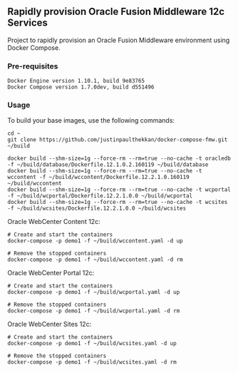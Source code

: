 ## Rapidly provision Oracle Fusion Middleware 12c Services
Project to rapidly provision an Oracle Fusion Middleware environment using Docker Compose.

### Pre-requisites
```
Docker Engine version 1.10.1, build 9e83765
Docker Compose version 1.7.0dev, build d551496
```

### Usage
To build your base images, use the following commands:
```
cd ~
git clone https://github.com/justinpaulthekkan/docker-compose-fmw.git ~/build

docker build --shm-size=1g --force-rm --rm=true --no-cache -t oracledb -f ~/build/database/Dockerfile.12.1.0.2.160119 ~/build/database
docker build --shm-size=1g --force-rm --rm=true --no-cache -t wccontent -f ~/build/wccontent/Dockerfile.12.2.1.0.160119 ~/build/wccontent
docker build --shm-size=1g --force-rm --rm=true --no-cache -t wcportal -f ~/build/wcportal/Dockerfile.12.2.1.0.0 ~/build/wcportal
docker build --shm-size=1g --force-rm --rm=true --no-cache -t wcsites -f ~/build/wcsites/Dockerfile.12.2.1.0.0 ~/build/wcsites
```

Oracle WebCenter Content 12c:
```
# Create and start the containers
docker-compose -p demo1 -f ~/build/wccontent.yaml -d up

# Remove the stopped containers
docker-compose -p demo1 -f ~/build/wccontent.yaml -d rm
```

Oracle WebCenter Portal 12c:
```
# Create and start the containers
docker-compose -p demo1 -f ~/build/wcportal.yaml -d up

# Remove the stopped containers
docker-compose -p demo1 -f ~/build/wcportal.yaml -d rm
```

Oracle WebCenter Sites 12c:
```
# Create and start the containers
docker-compose -p demo1 -f ~/build/wcsites.yaml -d up

# Remove the stopped containers
docker-compose -p demo1 -f ~/build/wcsites.yaml -d rm
```

